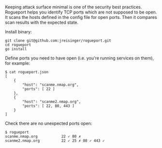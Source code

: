 Keeping attack surface minimal is one of the security best practices. Rogueport
helps you identify TCP ports which are not supposed to be open. It scans the
hosts defined in the config file for open ports. Then it compares scan results
with the expected state.

Install binary:

```
git clone git@github.com:jreisinger/rogueport.git
cd rogueport
go install
```

Define ports you need to have open (i.e. you're running services on them), for
example:

```
$ cat rogueport.json
[
    {
        "host": "scanme.nmap.org",
        "ports": [ 22 ]
    },
    {
        "host": "scanme2.nmap.org",
        "ports": [ 22, 80, 443 ]
    }
]
```

Check there are no unexpected ports open:

```
$ rogueport
scanme.nmap.org           22 ✓ 80 ✗
scanme2.nmap.org          22 ✓ 25 ✗ 80 ✓ 443 ✓
```